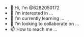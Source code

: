 - 👋 Hi, I’m @6282050172
- 👀 I’m interested in ...
- 🌱 I’m currently learning ...
- 💞️ I’m looking to collaborate on ...
- 📫 How to reach me ...

<!---
6282050172/6282050172 is a ✨ special ✨ repository because its `README.md` (this file) appears on your GitHub profile.
You can click the Preview link to take a look at your changes.
